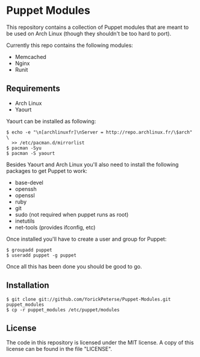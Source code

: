 # Puppet Modules

This repository contains a collection of Puppet modules that are meant to be
used on Arch Linux (though they shouldn't be too hard to port).

Currently this repo contains the following modules:

* Memcached
* Nginx
* Runit

## Requirements

* Arch Linux
* Yaourt

Yaourt can be installed as following:

    $ echo -e "\n[archlinuxfr]\nServer = http://repo.archlinux.fr/\$arch" \
      >> /etc/pacman.d/mirrorlist
    $ pacman -Syu
    $ pacman -S yaourt

Besides Yaourt and Arch Linux you'll also need to install the following packages
to get Puppet to work:

* base-devel
* openssh
* openssl
* ruby
* git
* sudo (not required when puppet runs as root)
* inetutils
* net-tools (provides ifconfig, etc)

Once installed you'll have to create a user and group for Puppet:

    $ groupadd puppet
    $ useradd puppet -g puppet

Once all this has been done you should be good to go.

## Installation

    $ git clone git://github.com/YorickPeterse/Puppet-Modules.git puppet_modules
    $ cp -r puppet_modules /etc/puppet/modules

## License

The code in this repository is licensed under the MIT license. A copy of this
license can be found in the file "LICENSE".

